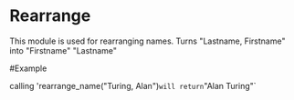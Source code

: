 Rearrange
=========

This module is used for rearranging names.
Turns "Lastname, Firstname" into "Firstname" "Lastname"

#Example

calling 'rearrange_name("Turing, Alan")` will return `"Alan Turing"`
